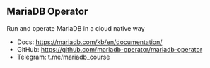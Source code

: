 ## MariaDB Operator

Run and operate MariaDB in a cloud native way 

- Docs: https://mariadb.com/kb/en/documentation/
- GitHub: https://github.com/mariadb-operator/mariadb-operator
- Telegram: t.me/mariadb_course
